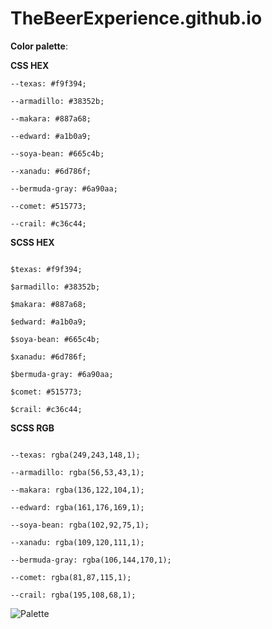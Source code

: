 # TheBeerExperience.github.io

__Color palette__:


**CSS HEX**
```
--texas: #f9f394;

--armadillo: #38352b;

--makara: #887a68;

--edward: #a1b0a9;

--soya-bean: #665c4b;

--xanadu: #6d786f;

--bermuda-gray: #6a90aa;

--comet: #515773;

--crail: #c36c44;
```


**SCSS HEX**
```

$texas: #f9f394;

$armadillo: #38352b;

$makara: #887a68;

$edward: #a1b0a9;

$soya-bean: #665c4b;

$xanadu: #6d786f;

$bermuda-gray: #6a90aa;

$comet: #515773;

$crail: #c36c44;

```


**SCSS RGB**
```

--texas: rgba(249,243,148,1);

--armadillo: rgba(56,53,43,1);

--makara: rgba(136,122,104,1);

--edward: rgba(161,176,169,1);

--soya-bean: rgba(102,92,75,1);

--xanadu: rgba(109,120,111,1);

--bermuda-gray: rgba(106,144,170,1);

--comet: rgba(81,87,115,1);

--crail: rgba(195,108,68,1);
```
![Palette](https://user-images.githubusercontent.com/99541938/153719445-e6549746-2926-4673-a8c8-a463db7d67fe.png)

